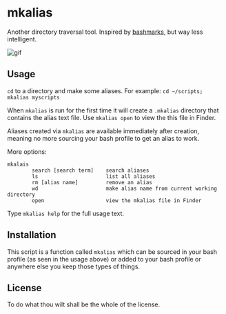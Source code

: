 # mkalias  

Another directory traversal tool. Inspired by [bashmarks](https://github.com/huyng/bashmarks), but way less intelligent.  

![gif](https://raw.githubusercontent.com/unforswearing/mkalias/master/mkalias-example.gif)


## Usage  

`cd` to a directory and make some aliases. For example: `cd ~/scripts; mkalias myscripts`

When `mkalias` is run for the first time it will create a `.mkalias` directory that contains the alias text file. Use `mkalias open` to view the this file in Finder. 

Aliases created via `mkalias` are available immediately after creation, meaning no more sourcing your bash profile to get an alias to work. 

More options:  

```
mkalais
        search [search term]    search aliases
        ls                      list all aliases
        rm [alias name]         remove an alias
        wd                      make alias name from current working directory
        open                    view the mkalias file in Finder
```

Type `mkalias help` for the full usage text.  

## Installation  

This script is a function called `mkalias` which can be sourced in your bash profile (as seen in the usage above) or added to your bash profile or anywhere else you keep those types of things. 

## License 

To do what thou wilt shall be the whole of the license. 
